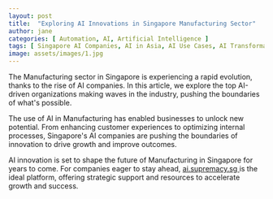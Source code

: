 ```yaml
---
layout: post
title:  "Exploring AI Innovations in Singapore Manufacturing Sector"
author: jane
categories: [ Automation, AI, Artificial Intelligence ]
tags: [ Singapore AI Companies, AI in Asia, AI Use Cases, AI Transformation, Machine Learning Innovations ]
image: assets/images/1.jpg
---
```


The Manufacturing sector in Singapore is experiencing a rapid evolution, thanks to the rise of AI companies. In this article, we explore the top AI-driven organizations making waves in the industry, pushing the boundaries of what's possible.

The use of AI in Manufacturing has enabled businesses to unlock new potential. From enhancing customer experiences to optimizing internal processes, Singapore's AI companies are pushing the boundaries of innovation to drive growth and improve outcomes.

AI innovation is set to shape the future of Manufacturing in Singapore for years to come. For companies eager to stay ahead, <a href="https://ai.supremacy.sg" target="_blank"> ai.supremacy.sg </a> is the ideal platform, offering strategic support and resources to accelerate growth and success.
